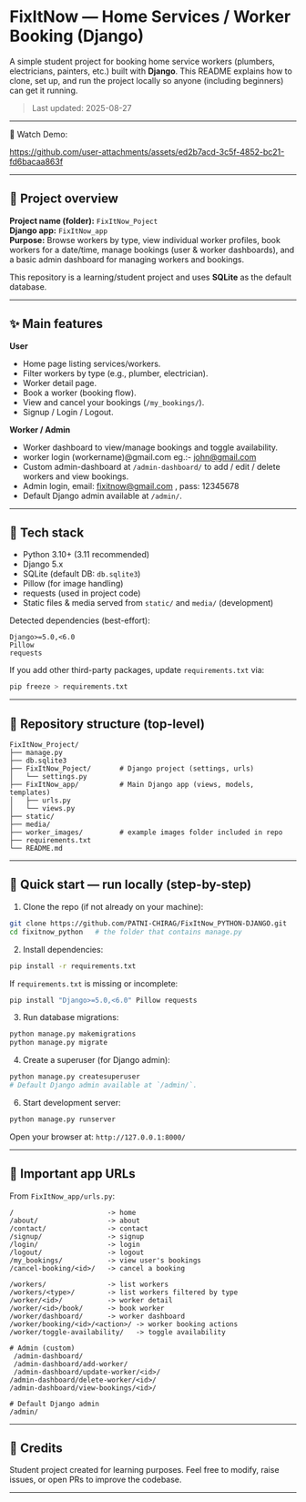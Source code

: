 # FixItNow — Home Services / Worker Booking (Django)

A simple student project for booking home service workers (plumbers, electricians, painters, etc.) built with **Django**.
This README explains how to clone, set up, and run the project locally so anyone (including beginners) can get it running.

> Last updated: 2025-08-27

---
🎥 Watch Demo:

https://github.com/user-attachments/assets/ed2b7acd-3c5f-4852-bc21-fd6bacaa863f

---

## 🧾 Project overview

**Project name (folder):** `FixItNow_Poject`  
**Django app:** `FixItNow_app`  
**Purpose:** Browse workers by type, view individual worker profiles, book workers for a date/time, manage bookings (user & worker dashboards), and a basic admin dashboard for managing workers and bookings.

This repository is a learning/student project and uses **SQLite** as the default database.

---

## ✨ Main features

**User**
- Home page listing services/workers.
- Filter workers by type (e.g., plumber, electrician).
- Worker detail page.
- Book a worker (booking flow).
- View and cancel your bookings (`/my_bookings/`).
- Signup / Login / Logout.

**Worker / Admin**
- Worker dashboard to view/manage bookings and toggle availability.
- worker login (workername)@gmail.com eg.:- john@gmail.com
- Custom admin-dashboard at `/admin-dashboard/` to add / edit / delete workers and view bookings.
- Admin login, email: fixitnow@gmail.com , pass: 12345678
- Default Django admin available at `/admin/`.

---

## 🧰 Tech stack

- Python 3.10+ (3.11 recommended)
- Django 5.x
- SQLite (default DB: `db.sqlite3`)
- Pillow (for image handling)
- requests (used in project code)
- Static files & media served from `static/` and `media/` (development)

Detected dependencies (best-effort):  
```
Django>=5.0,<6.0
Pillow
requests
```

If you add other third-party packages, update `requirements.txt` via:
```bash
pip freeze > requirements.txt
```

---

## 📁 Repository structure (top-level)
```
FixItNow_Project/
├── manage.py
├── db.sqlite3
├── FixItNow_Poject/       # Django project (settings, urls)
│   └── settings.py
├── FixItNow_app/          # Main Django app (views, models, templates)
│   ├── urls.py
│   └── views.py
├── static/
├── media/
├── worker_images/         # example images folder included in repo
├── requirements.txt
└── README.md
```

---

## 🚀 Quick start — run locally (step-by-step)

1. Clone the repo (if not already on your machine):
```bash
git clone https://github.com/PATNI-CHIRAG/FixItNow_PYTHON-DJANGO.git
cd fixitnow_python   # the folder that contains manage.py
```

2. Install dependencies:
```bash
pip install -r requirements.txt
```
If `requirements.txt` is missing or incomplete:
```bash
pip install "Django>=5.0,<6.0" Pillow requests
```

3. Run database migrations:
```bash
python manage.py makemigrations
python manage.py migrate
```

4. Create a superuser (for Django admin):
```bash
python manage.py createsuperuser
# Default Django admin available at `/admin/`.
```

6. Start development server:
```bash
python manage.py runserver
```
Open your browser at: `http://127.0.0.1:8000/`

---

## 🔗 Important app URLs

From `FixItNow_app/urls.py`:
```
/                       -> home
/about/                 -> about
/contact/               -> contact
/signup/                -> signup
/login/                 -> login
/logout/                -> logout
/my_bookings/           -> view user's bookings
/cancel-booking/<id>/   -> cancel a booking

/workers/               -> list workers
/workers/<type>/        -> list workers filtered by type
/worker/<id>/           -> worker detail
/worker/<id>/book/      -> book worker
/worker/dashboard/      -> worker dashboard
/worker/booking/<id>/<action>/ -> worker booking actions
/worker/toggle-availability/   -> toggle availability

# Admin (custom)
 /admin-dashboard/
 /admin-dashboard/add-worker/
 /admin-dashboard/update-worker/<id>/
/admin-dashboard/delete-worker/<id>/
/admin-dashboard/view-bookings/<id>/

# Default Django admin
/admin/
```

---

## 👐 Credits

Student project created for learning purposes. Feel free to modify, raise issues, or open PRs to improve the codebase.

--- 
